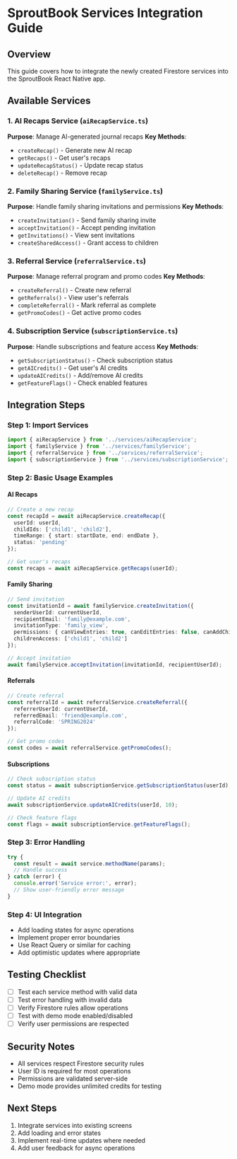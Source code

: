 # SproutBook Services Integration Guide

## Overview
This guide covers how to integrate the newly created Firestore services into the SproutBook React Native app.

## Available Services

### 1. AI Recaps Service (`aiRecapService.ts`)
**Purpose**: Manage AI-generated journal recaps
**Key Methods**:
- `createRecap()` - Generate new AI recap
- `getRecaps()` - Get user's recaps
- `updateRecapStatus()` - Update recap status
- `deleteRecap()` - Remove recap

### 2. Family Sharing Service (`familyService.ts`)
**Purpose**: Handle family sharing invitations and permissions
**Key Methods**:
- `createInvitation()` - Send family sharing invite
- `acceptInvitation()` - Accept pending invitation
- `getInvitations()` - View sent invitations
- `createSharedAccess()` - Grant access to children

### 3. Referral Service (`referralService.ts`)
**Purpose**: Manage referral program and promo codes
**Key Methods**:
- `createReferral()` - Create new referral
- `getReferrals()` - View user's referrals
- `completeReferral()` - Mark referral as complete
- `getPromoCodes()` - Get active promo codes

### 4. Subscription Service (`subscriptionService.ts`)
**Purpose**: Handle subscriptions and feature access
**Key Methods**:
- `getSubscriptionStatus()` - Check subscription status
- `getAICredits()` - Get user's AI credits
- `updateAICredits()` - Add/remove AI credits
- `getFeatureFlags()` - Check enabled features

## Integration Steps

### Step 1: Import Services
```typescript
import { aiRecapService } from '../services/aiRecapService';
import { familyService } from '../services/familyService';
import { referralService } from '../services/referralService';
import { subscriptionService } from '../services/subscriptionService';
```

### Step 2: Basic Usage Examples

#### AI Recaps
```typescript
// Create a new recap
const recapId = await aiRecapService.createRecap({
  userId: userId,
  childIds: ['child1', 'child2'],
  timeRange: { start: startDate, end: endDate },
  status: 'pending'
});

// Get user's recaps
const recaps = await aiRecapService.getRecaps(userId);
```

#### Family Sharing
```typescript
// Send invitation
const invitationId = await familyService.createInvitation({
  senderUserId: currentUserId,
  recipientEmail: 'family@example.com',
  invitationType: 'family_view',
  permissions: { canViewEntries: true, canEditEntries: false, canAddChildren: false },
  childrenAccess: ['child1', 'child2']
});

// Accept invitation
await familyService.acceptInvitation(invitationId, recipientUserId);
```

#### Referrals
```typescript
// Create referral
const referralId = await referralService.createReferral({
  referrerUserId: currentUserId,
  referredEmail: 'friend@example.com',
  referralCode: 'SPRING2024'
});

// Get promo codes
const codes = await referralService.getPromoCodes();
```

#### Subscriptions
```typescript
// Check subscription status
const status = await subscriptionService.getSubscriptionStatus(userId);

// Update AI credits
await subscriptionService.updateAICredits(userId, 10);

// Check feature flags
const flags = await subscriptionService.getFeatureFlags();
```

### Step 3: Error Handling
```typescript
try {
  const result = await service.methodName(params);
  // Handle success
} catch (error) {
  console.error('Service error:', error);
  // Show user-friendly error message
}
```

### Step 4: UI Integration
- Add loading states for async operations
- Implement proper error boundaries
- Use React Query or similar for caching
- Add optimistic updates where appropriate

## Testing Checklist

- [ ] Test each service method with valid data
- [ ] Test error handling with invalid data
- [ ] Verify Firestore rules allow operations
- [ ] Test with demo mode enabled/disabled
- [ ] Verify user permissions are respected

## Security Notes
- All services respect Firestore security rules
- User ID is required for most operations
- Permissions are validated server-side
- Demo mode provides unlimited credits for testing

## Next Steps
1. Integrate services into existing screens
2. Add loading and error states
3. Implement real-time updates where needed
4. Add user feedback for async operations

